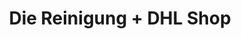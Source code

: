 ---
title: "Die Reinigung + DHL Shop"
url: /weissenburg-in-bayern/die-reinigung-dhl-shop/
shop: Wäscherei
---